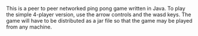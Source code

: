 This is a peer to peer networked ping pong game written in Java.
To play the simple 4-player version, use the arrow controls and the wasd keys.
The game will have to be distributed as a jar file so that the game may be played from any machine.